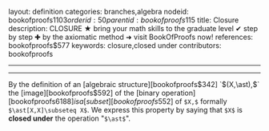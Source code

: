 layout: definition
categories: branches,algebra
nodeid: bookofproofs$1103
orderid: 50
parentid: bookofproofs$115
title: Closure
description: CLOSURE ★ bring your math skills to the graduate level ✔ step by step ✚ by the axiomatic method ➜ visit BookOfProofs now!
references: bookofproofs$577
keywords: closure,closed under
contributors: bookofproofs

---


---

By the definition of an [algebraic structure][bookofproofs$342] `$(X,\ast),$` the [image][bookofproofs$592] 
of the [binary operation][bookofproofs$6188] is a [subset][bookofproofs$552] of `$X,$` formally `$\ast[X,X]\subseteq X$`. 
We express this property by saying that `$X$` is **closed under** the operation "`$\ast$`".
